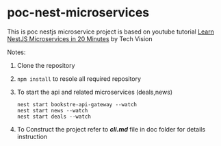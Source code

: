 # poc-nest-microservices


This is poc nestjs microservice project is based on youtube tutorial [Learn NestJS Microservices in 20 Minutes](https://www.youtube.com/watch?v=I8cs8fJYF_w&t=603s) by Tech Vision


Notes:

1) Clone the repository
2) `npm install` to resole all required repository
3) To start the api and related microservices (deals,news)

    ```
    nest start bookstre-api-gateway --watch
    nest start news --watch
    nest start deals --watch
    ```
4) To Construct the project refer to ***cli.md*** file in doc folder for details instruction 
